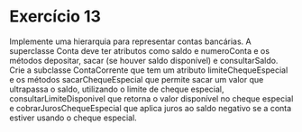 # Exercício 13 
Implemente uma hierarquia para
representar contas bancárias. A superclasse Conta
deve ter atributos como saldo e numeroConta e os
métodos depositar, sacar (se houver saldo disponível)
e consultarSaldo. Crie a subclasse ContaCorrente que
tem um atributo limiteChequeEspecial e os métodos
sacarChequeEspecial que permite sacar um valor que
ultrapassa o saldo, utilizando o limite de cheque
especial, consultarLimiteDisponivel que retorna o
valor disponível no cheque especial e
cobrarJurosChequeEspecial que aplica juros ao saldo
negativo se a conta estiver usando o cheque especial.